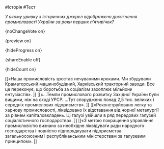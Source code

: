 #Історія #Тест

*У якому уривку з історичних джерел відображено досягнення промисловості України за роки перших п’ятирічок?*

{noChangeVote on}

{preview on}

{hideProgress on}

{shareEnable off}

{hideCount on}

[[«Наша промисловість зростає нечуваними кроками. Ми збудували Краматорський машинобудівний, Харківський тракторний заводи. Все це переконує, що боротьба за соціалізм захоплює мільйони ентузіастів». ]]
[[«…Темпи промислового розвитку Західної України були вищими, ніж на сході УРСР. …Тут споруджено понад 2,5 тис. великих і середніх промислових підприємств». ]]
[[«Реконструйовано легку та харчову промисловості, ліквідовано їх відставання від чорної металургії за рівнем капіталовкладень. Ці галузі увійшли в ряд передових галузей соціалістичного господарства». ]]
[[«З метою покращення управління промисловістю визнано за необхідне ліквідувати ради народного господарства і повністю підпорядкувати підприємства загальносоюзним і республіканським міністерствам за галузевим принципом». ]]
